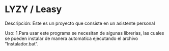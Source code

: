 # LYZY / Leasy
Descripción: Este es un proyecto que consiste en un asistente personal

Uso:
1.Para usar este programa se necesitan de algunas librerias, las cuales se pueden instalar de manera automatica ejecutando
el archivo "Instalador.bat".
